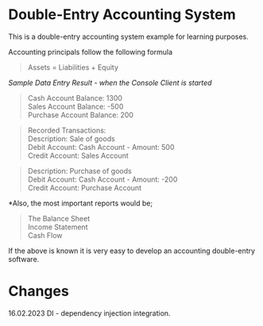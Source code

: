 # Double-Entry Accounting System

This is a double-entry accounting system example for learning purposes. <br>

Accounting principals follow the following formula <br>
 > Assets = Liabilities + Equity
 
 *Sample Data Entry Result - when the Console Client is started*


> Cash Account Balance: 1300 <br>
> Sales Account Balance: -500 <br>
> Purchase Account Balance: 200 <br>

> Recorded Transactions: <br>
> Description: Sale of goods <br>
> Debit Account: Cash Account - Amount: 500 <br>
> Credit Account: Sales Account <br>

> Description: Purchase of goods <br>
> Debit Account: Cash Account - Amount: -200 <br>
> Credit Account: Purchase Account <br>


*Also, the most important reports would be; <br>
 > The Balance Sheet <br>
 > Income Statement <br>
 > Cash Flow <br>
  
If the above is known it is very easy to develop an accounting double-entry software.<br>

# Changes
16.02.2023 DI - dependency injection integration.
